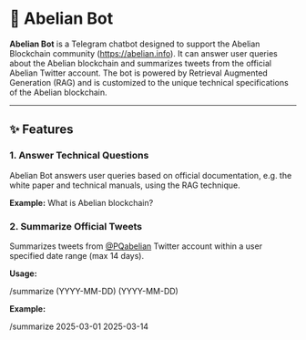 # 🤖 Abelian Bot

**Abelian Bot** is a Telegram chatbot designed to support the Abelian Blockchain community (https://abelian.info). It can answer user queries about the Abelian blockchain and summarizes tweets from the official Abelian Twitter account. The bot is powered by Retrieval Augmented Generation (RAG) and is customized to the unique technical specifications of the Abelian blockchain.

---

## ✨ Features

### 1. Answer Technical Questions

Abelian Bot answers user queries based on official documentation, e.g. the white paper and technical manuals, using the RAG technique.

**Example:**
What is Abelian blockchain?


### 2. Summarize Official Tweets

Summarizes tweets from [@PQabelian](https://twitter.com/PQabelian) Twitter account within a user specified date range (max 14 days).

**Usage:**

/summarize <start date>(YYYY-MM-DD) <end date>(YYYY-MM-DD)

**Example:**

/summarize 2025-03-01 2025-03-14
